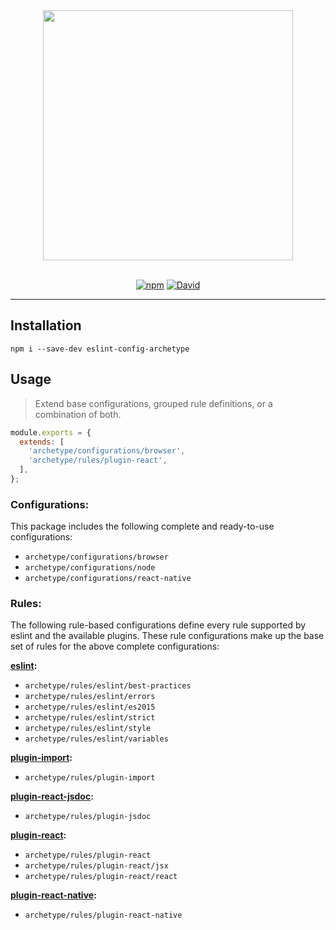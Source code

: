 <div align="center">
  <a href="https://eslint.org/">
    <img src="https://i.ibb.co/RjPhNgF/eslint-config-archetype.png" width="400" />
  </a>
</div>

<br />

<div align="center">

  [![npm](https://img.shields.io/npm/v/eslint-config-archetype.svg?style=for-the-badge)](https://www.npmjs.com/package/eslint-config-archetype)
  [![David](https://img.shields.io/david/kennethlmartin/eslint-config-archetype.svg?style=for-the-badge)](https://david-dm.org/kennethlmartin/eslint-config-archetype)
</div>

***

## Installation

```
npm i --save-dev eslint-config-archetype
```

## Usage

> Extend base configurations, grouped rule definitions, or a combination of both.

```js
module.exports = {
  extends: [
    'archetype/configurations/browser',
    'archetype/rules/plugin-react',
  ],
};
```

### Configurations:
This package includes the following complete and ready-to-use configurations:

- `archetype/configurations/browser`
- `archetype/configurations/node`
- `archetype/configurations/react-native`

### Rules:
The following rule-based configurations define every rule supported by eslint and the available plugins. These rule configurations make up the base set of rules for the above complete configurations:

**[eslint](https://eslint.org/docs/rules/):**
- `archetype/rules/eslint/best-practices`
- `archetype/rules/eslint/errors`
- `archetype/rules/eslint/es2015`
- `archetype/rules/eslint/strict`
- `archetype/rules/eslint/style`
- `archetype/rules/eslint/variables`

**[plugin-import](https://www.npmjs.com/package/eslint-plugin-import):**
- `archetype/rules/plugin-import`

**[plugin-react-jsdoc](https://www.npmjs.com/package/eslint-plugin-jsdoc):**
- `archetype/rules/plugin-jsdoc`

**[plugin-react](https://github.com/yannickcr/eslint-plugin-react):**
- `archetype/rules/plugin-react`
- `archetype/rules/plugin-react/jsx`
- `archetype/rules/plugin-react/react`

**[plugin-react-native](https://www.npmjs.com/package/eslint-plugin-react-native):**
- `archetype/rules/plugin-react-native`
